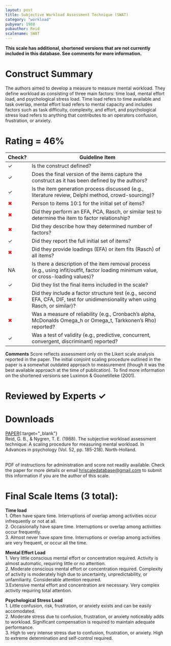 ```yaml
---
layout: post
title: Subjective Workload Assessment Technique (SWAT)
category: "workload"
pubyear: 1988
pubauthor: Reid
scalename: SWAT
---
```


**This scale has additional, shortened versions that are not currently included in this database. See comments for more information.**

# Construct Summary

The authors aimed to develop a measure to measure mental workload. They define workload as consisting of three main factors: time load, mental effort load, and psychological stress load. Time load refers to time available and task overlap, mental effort load refers to mental capacity and includes factors such as task difficulty, complexity, and effort, and psychological stress load refers to anything that contributes to an operators confusion, frustration, or anxiety.


# Rating = 46% 

<table>
  <thead>
    <tr>
      <th>Check?</th>
      <th>Guideline Item</th>
    </tr>
  </thead>
  <tbody>
    <tr>
      <td>&#10003;</td>
      <td>Is the construct defined?</td>
    </tr>
    <tr>
      <td>&#10003;</td>
      <td>Does the final version of the items capture the construct as it has been defined by the authors?</td>
    </tr>
    <tr>
      <td>&#10003;</td>
      <td>Is the item generation process discussed (e.g., literature review, Delphi method, crowd-sourcing)?</td>
    </tr>
    <tr>
      <td style="color: red;">&#10006;</td>
      <td>Person to items 10:1 for the initial set of items?</td>
    </tr>
    <tr>
      <td style="color: red;">&#10006;</td>
      <td>Did they perform an EFA, PCA, Rasch, or similar test to determine the item to factor relationship?</td>
    </tr>
    <tr>
      <td style="color: red;">&#10006;</td>
      <td>Did they describe how they determined number of factors?</td>
    </tr>
    <tr>
      <td>&#10003;</td>
      <td>Did they report the full initial set of items?</td>
    </tr>
    <tr>
      <td style="color: red;">&#10006;</td>
      <td>Did they provide loadings (EFA) or item fits (Rasch) of all items?</td>
    </tr>
    <tr>
      <td>NA</td>
      <td>Is there a description of the item removal process (e.g., using infit/outfit, factor loading minimum value, or cross-loading values)?</td>
    </tr>
    <tr>
      <td>&#10003;</td>
      <td>Did they list the final items included in the scale?</td>
    </tr>
    <tr>
      <td style="color: red;">&#10006;</td>
      <td>Did they include a factor structure test (e.g., second EFA, CFA, DIF, test for unidimensionality when using Rasch, or similar)?</td>
    </tr>
    <tr>
      <td style="color: red;">&#10006;</td>
      <td>Was a measure of reliability (e.g., Cronbach’s alpha, McDonalds Omega_h or Omega_t, Tarkkonen’s Rho) reported?</td>
    </tr>
    <tr>
      <td>&#10003;</td>
      <td>Was a test of validity (e.g., predictive, concurrent, convergent, discriminant) reported?</td>
    </tr>
  </tbody>
</table>

**Comments**
Score reflects assessment only on the Likert scale analysis reported in the paper. The initial conjoint scaling procedure outlined in the paper is a somewhat outdated approach to measurement (though it was the best available approach at the time of publication). To find more information on the shortened versions see Luximon & Goonetilleke (2001).

# Reviewed by Experts &#10003;


# Downloads
[PAPER](https://www.sciencedirect.com/science/article/abs/pii/S0166411508623870){:target="_blank"}
<br>Reid, G. B., & Nygren, T. E. (1988). The subjective workload assessment technique: A scaling procedure for measuring mental workload. In Advances in psychology (Vol. 52, pp. 185-218). North-Holland.

<br>PDF of instructions for administration and score not readily available. Check the paper for more details or email hriscaledatabase@gmail.com to submit this information if you are the author of this scale.

# Final Scale Items (3 total):

**Time load**
<br>1. Often have spare time. Interruptions of overlap among activities occur infrequently or not at all.
<br>2. Occaisionally have spare time. Interruptions or overlap among activities occur frequently.
<br>3. Almost never have spare time. Interruptions or overlap among activities are very frequent, or occur all the time.

**Mental Effort Load**
<br>1. Very little conscious mental effort or concentration required. Activity is almost automatic, requiring little or no attention.
<br>2. Moderate conscious mental effort or concentration required. Complexity of activity is moderately high due to uncertainty, unpredictability, or unfamiliarity. Considerable attention required.
<br>3.Extensive mental effort and concentration are necessary. Very complex activity requiring total attention.

**Psychological Stress Load**
<br>1. Little confusion, risk, frustration, or anxiety exists and can be easily accomodated.
<br>2. Moderate stress due to confusion, frustration, or anxiety noticeably adds to workload. Significant compensation is required to maintain adequate performance.
<br>3. High to very intense stress due to confusion, frustration, or anxiety. High to extreme determination and self-control required.